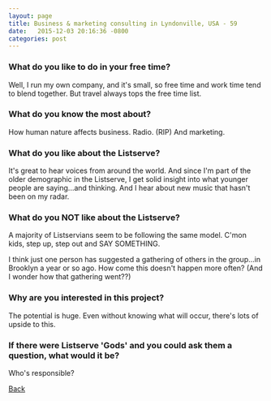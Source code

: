 ```yaml
---
layout: page
title: Business & marketing consulting in Lyndonville, USA - 59
date:   2015-12-03 20:16:36 -0800
categories: post
---
```


### What do you like to do in your free time?
<p>Well, I run my own company, and it's small, so free time and work time tend to blend together. But travel always tops the free time list.  </p>

### What do you know the most about?
<p>How human nature affects business.  
Radio.  (RIP) 
And marketing.  </p>

### What do you like about the Listserve?
<p>It's great to hear voices from around the world.  And since I'm part of the older demographic in the Listserve, I get solid insight into what younger people are saying...and thinking.  And I hear about new music that hasn't been on my radar.  </p>

### What do you NOT like about the Listserve?
<p>A majority of Listservians seem to be following the same model.  C'mon kids, step up, step out and SAY SOMETHING.  

I think just one person has suggested a gathering of others in the group...in Brooklyn a year or so ago.  How come this doesn't happen more often?  (And I wonder how that gathering went??)

</p>

### Why are you interested in this project?
<p>The potential is huge.  Even without knowing what will occur, there's lots of upside to this.  </p>

### If there were Listserve 'Gods' and you could ask them a question, what would it be?
<p>Who's responsible?</p>

[Back][1]

[1]: /responders/all